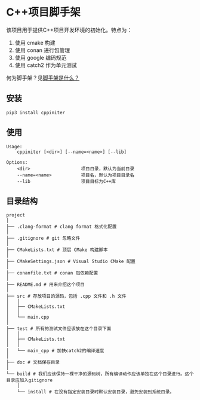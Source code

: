 # C++项目脚手架

该项目用于提供C++项目开发环境的初始化。特点为：

1. 使用 cmake 构建
2. 使用 conan 进行包管理
3. 使用 google 编码规范
4. 使用 catch2 作为单元测试

何为脚手架？见[脚手架是什么？](https://stackoverflow.com/questions/235018/what-is-scaffolding-is-it-a-term-for-a-particular-platform)

## 安装

```
pip3 install cppiniter
```

## 使用

```
Usage:
    cppiniter [<dir>] [--name=<name>] [--lib]

Options:
    <dir>                   项目目录，默认为当前目录
    --name=<name>           项目名，默认为项目目录名
    --lib                   项目目标为C++库
```

## 目录结构

```
project
│
├── .clang-format # clang format 格式化配置
│
├── .gitignore # git 忽略文件
│
├── CMakeLists.txt # 顶层 CMake 构建脚本
│
├── CMakeSettings.json # Visual Studio CMake 配置
│
├── conanfile.txt # conan 包依赖配置
│
├── README.md # 用来介绍这个项目
│
├── src # 存放项目的源码，包括 .cpp 文件和 .h 文件
│   │
│   ├── CMakeLists.txt
│   │
│   └── main.cpp
│
├── test # 所有的测试文件应该放在这个目录下面
│   │
│   ├── CMakeLists.txt
│   │
│   └── main_cpp # 加快catch2的编译速度
│
├── doc # 文档保存目录
│
└── build # 我们应该保持一棵干净的源码树，所有编译动作应该单独在这个目录进行。这个目录应加入gitignore
    │
    └── install # 在没有指定安装目录时默认安装目录，避免安装到系统目录。
